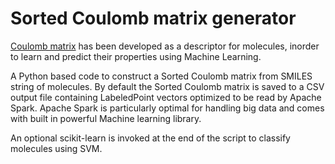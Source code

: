 # Sorted Coulomb matrix generator
[Coulomb matrix](http://journals.aps.org/prl/abstract/10.1103/PhysRevLett.108.058301) has been developed as a descriptor for molecules, inorder to learn and predict their properties using Machine Learning. 

A Python based code to construct a Sorted Coulomb matrix  from SMILES string  of molecules. By default the Sorted Coulomb matrix is saved to a CSV output file containing LabeledPoint vectors optimized to be read by Apache Spark. Apache Spark is particularly optimal for handling big data and comes with built in powerful Machine learning library. 

An optional scikit-learn is invoked at the end of the script to classify molecules using SVM.




